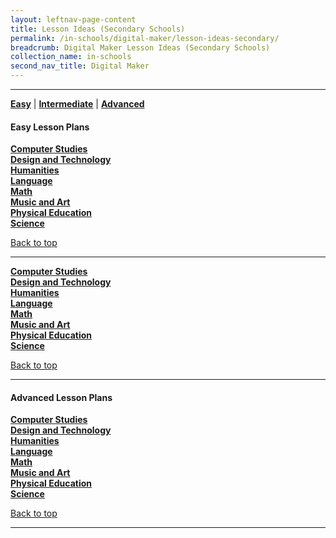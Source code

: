 ```yaml
---
layout: leftnav-page-content
title: Lesson Ideas (Secondary Schools)
permalink: /in-schools/digital-maker/lesson-ideas-secondary/
breadcrumb: Digital Maker Lesson Ideas (Secondary Schools)
collection_name: in-schools
second_nav_title: Digital Maker
---
```


-------------------
[**Easy**](#easy) | [**Intermediate**](#intermediate) | [**Advanced**](#advanced) 


<a name="easy"></a>

#### Easy Lesson Plans 
[**Computer Studies**](/secondary-computer-studies-easy/)<br>
[**Design and Technology**](/secondary-design-and-technology-easy/)<br>
[**Humanities**](/secondary-humanities-easy/)<br>
[**Language**](/secondary-language-easy/)<br>
[**Math**](/secondary-math-easy/)<br>
[**Music and Art**](/secondary-music-and-art-easy/)<br>
[**Physical Education**](/secondary-physical-education-easy/)<br>
[**Science**](/secondary-science-easy/)<br>

[Back to top](#top)

-------------------

<a name="intermediate"></a>

[**Computer Studies**](/secondary-computer-studies-intermediate/)<br>
[**Design and Technology**](/secondary-design-and-technology-intermediate/)<br>
[**Humanities**](/secondary-humanities-intermediate/)<br>
[**Language**](/secondary-language-intermediate/)<br>
[**Math**](/secondary-math-intermediate/)<br>
[**Music and Art**](/secondary-music-and-art-intermediate/)<br>
[**Physical Education**](/secondary-physical-education-intermediate/)<br>
[**Science**](/secondary-science-intermediate/)<br>

[Back to top](#top)

-------------------

<a name="intermediate"></a>

#### Advanced Lesson Plans 
[**Computer Studies**](/secondary-computer-studies-advanced/)<br>
[**Design and Technology**](/secondary-design-and-technology-advanced/)<br>
[**Humanities**](/secondary-humanities-advanced/)<br>
[**Language**](/secondary-language-advanced/)<br>
[**Math**](/secondary-math-advanced/)<br>
[**Music and Art**](/secondary-music-and-art-advanced/)<br>
[**Physical Education**](/secondary-physical-education-advanced/)<br>
[**Science**](/secondary-science-advanced/)<br>

[Back to top](#top)

-------------------
